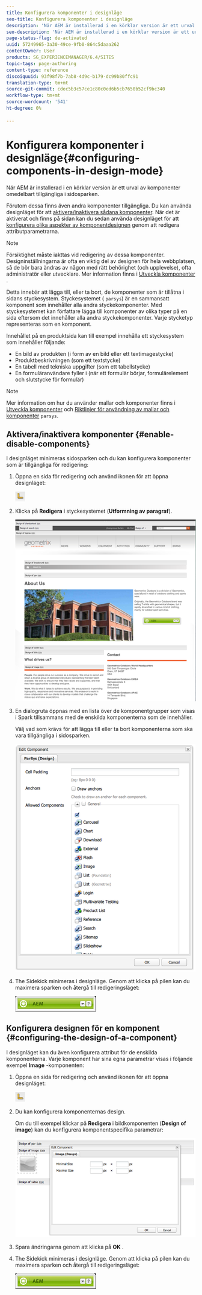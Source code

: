 ```yaml
---
title: Konfigurera komponenter i designläge
seo-title: Konfigurera komponenter i designläge
description: 'När AEM är installerad i en körklar version är ett urval av komponenter omedelbart tillgängliga i sidosparken. Förutom dessa finns även andra komponenter tillgängliga. Du kan använda designläget för att aktivera/inaktivera sådana komponenter. '
seo-description: 'När AEM är installerad i en körklar version är ett urval av komponenter omedelbart tillgängliga i sidosparken. Förutom dessa finns även andra komponenter tillgängliga. Du kan använda designläget för att aktivera/inaktivera sådana komponenter. '
page-status-flag: de-activated
uuid: 57249965-3a30-49ce-9fb0-864c5daaa262
contentOwner: User
products: SG_EXPERIENCEMANAGER/6.4/SITES
topic-tags: page-authoring
content-type: reference
discoiquuid: 93f98f7b-7ab8-4d9c-b179-dc99b80ffc91
translation-type: tm+mt
source-git-commit: cdec5b3c57ce1c80c0ed6b5cb7650b52cf9bc340
workflow-type: tm+mt
source-wordcount: '541'
ht-degree: 0%

---
```



# Konfigurera komponenter i designläge{#configuring-components-in-design-mode}

När AEM är installerad i en körklar version är ett urval av komponenter omedelbart tillgängliga i sidosparken.

Förutom dessa finns även andra komponenter tillgängliga. Du kan använda designläget för att [aktivera/inaktivera sådana komponenter](#enabledisablecomponentsusingdesignmode). När det är aktiverat och finns på sidan kan du sedan använda designläget för att [konfigurera olika aspekter av komponentdesignen](#configuringcomponentsusingdesignmode) genom att redigera attributparametrarna.

>[!NOTE]
>
>Försiktighet måste iakttas vid redigering av dessa komponenter. Designinställningarna är ofta en viktig del av designen för hela webbplatsen, så de bör bara ändras av någon med rätt behörighet (och upplevelse), ofta administratör eller utvecklare. Mer information finns i [Utveckla komponenter](/help/sites-developing/components.md) .

Detta innebär att lägga till, eller ta bort, de komponenter som är tillåtna i sidans styckesystem. Styckesystemet ( `parsys`) är en sammansatt komponent som innehåller alla andra styckekomponenter. Med styckesystemet kan författare lägga till komponenter av olika typer på en sida eftersom det innehåller alla andra styckekomponenter. Varje stycketyp representeras som en komponent.

Innehållet på en produktsida kan till exempel innehålla ett styckesystem som innehåller följande:

* En bild av produkten (i form av en bild eller ett textimagestycke)
* Produktbeskrivningen (som ett textstycke)
* En tabell med tekniska uppgifter (som ett tabellstycke)
* En formuläranvändare fyller i (när ett formulär börjar, formulärelement och slutstycke för formulär)

>[!NOTE]
>
>Mer information om hur du använder mallar och komponenter finns i [Utveckla komponenter](/help/sites-developing/components.md#paragraphsystem) och [Riktlinjer för användning av mallar och komponenter](/help/sites-developing/dev-guidelines-bestpractices.md#guidelines-for-using-templates-and-components) `parsys`.

## Aktivera/inaktivera komponenter {#enable-disable-components}

I designläget minimeras sidosparken och du kan konfigurera komponenter som är tillgängliga för redigering:

1. Öppna en sida för redigering och använd ikonen för att öppna designläget:

   ![](do-not-localize/chlimage_1.png)

1. Klicka på **Redigera** i styckesystemet (**Utformning av paragraf**).

   ![screen_shot_2012-02-08at102726am](assets/screen_shot_2012-02-08at102726am.png)

1. En dialogruta öppnas med en lista över de komponentgrupper som visas i Spark tillsammans med de enskilda komponenterna som de innehåller.

   Välj vad som krävs för att lägga till eller ta bort komponenterna som ska vara tillgängliga i sidosparken.

   ![screen_shot_2012-02-08at103407am](assets/screen_shot_2012-02-08at103407am.png)

1. The Sidekick minimeras i designläge. Genom att klicka på pilen kan du maximera sparken och återgå till redigeringsläget:

   ![](do-not-localize/sidekick-collapsed.png)

## Konfigurera designen för en komponent {#configuring-the-design-of-a-component}

I designläget kan du även konfigurera attribut för de enskilda komponenterna. Varje komponent har sina egna parametrar visas i följande exempel **Image** -komponenten:

1. Öppna en sida för redigering och använd ikonen för att öppna designläget:

   ![](do-not-localize/chlimage_1-1.png)

1. Du kan konfigurera komponenternas design.

   Om du till exempel klickar på **Redigera** i bildkomponenten (**Design of image**) kan du konfigurera komponentspecifika parametrar:

   ![chlimage_1-12](assets/chlimage_1-12.png)

1. Spara ändringarna genom att klicka på **OK** .

1. The Sidekick minimeras i designläge. Genom att klicka på pilen kan du maximera sparken och återgå till redigeringsläget:

   ![](do-not-localize/sidekick-collapsed-1.png)

